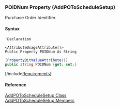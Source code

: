 ﻿### POIDNum Property (AddPOToScheduleSetup)

Purchase Order Identifier.

#### Syntax

```vbnet
'Declaration

<AttributeUsageAttribute()>
Public Property POIDNum As String
```

```csharp
[PropertyBitValueAttribute()]
public string POIDNum {get; set;}
```

[!include[Requirements](../partials/requirements.md)]

#### Reference

[AddPOToScheduleSetup Class](FChoice.Toolkits.Clarify~FChoice.Toolkits.Clarify.Contracts.AddPOToScheduleSetup.md)  
[AddPOToScheduleSetup Members](FChoice.Toolkits.Clarify~FChoice.Toolkits.Clarify.Contracts.AddPOToScheduleSetup_members.md)